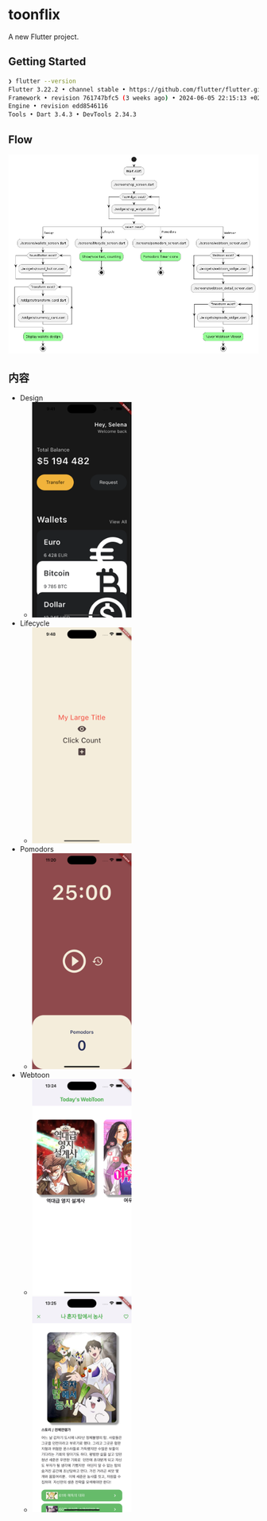 # toonflix

A new Flutter project.

## Getting Started

```sh
❯ flutter --version
Flutter 3.22.2 • channel stable • https://github.com/flutter/flutter.git
Framework • revision 761747bfc5 (3 weeks ago) • 2024-06-05 22:15:13 +0200
Engine • revision edd8546116
Tools • Dart 3.4.3 • DevTools 2.34.3
```

## Flow

![Flow](./docs/flowchart_2.png)

## 内容

- Design
  - <img src="./images/AppWallets.png" alt="Design" style="width:200px;"/>
- Lifecycle
  - <img src="./images/AppLifecycle.png" alt="Lifecycle" style="width:200px;"/>
- Pomodors
  - <img src="./images/AppPomodors.png" alt="Pomodors" style="width:200px;"/>
- Webtoon
  - <img src="./images/AppWebtoon.png" alt="Webtoon" style="width:200px;"/>
  - <img src="./images/AppWebtoonDetail.png" alt="Webtoondetail" style="width:200px;"/>
